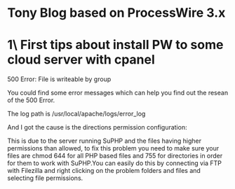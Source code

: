 # Tony Blog based on ProcessWire 3.x 

# 1\ First tips about install PW to some cloud server with cpanel

500 Error: File is writeable by group

You could find some error messages which can help you find out the resean of the 500 Error.

The log path is /usr/local/apache/logs/error_log

And I got the cause is the directions permission configuration:

This is due to the server running SuPHP and the files having higher permissions than allowed, to fix this problem you need to make sure your files are chmod 644 for all PHP based files and 755 for directories in order for them to work with SuPHP.You can easily do this by connecting via FTP with Filezilla and right clicking on the problem folders and files and selecting file permissions.




